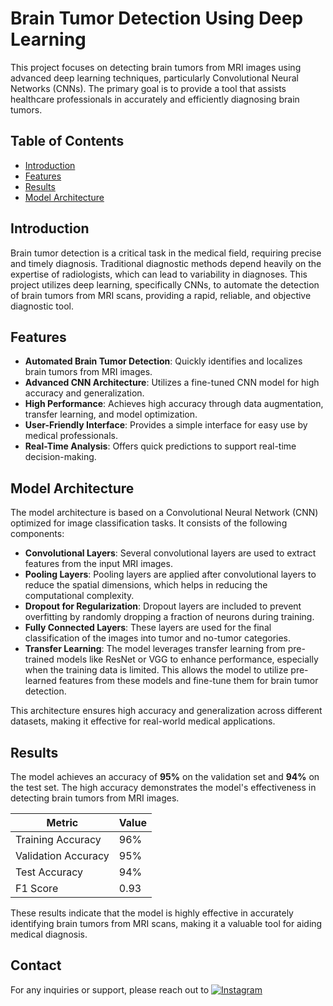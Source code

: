# Brain Tumor Detection Using Deep Learning

This project focuses on detecting brain tumors from MRI images using advanced deep learning techniques, particularly Convolutional Neural Networks (CNNs). The primary goal is to provide a tool that assists healthcare professionals in accurately and efficiently diagnosing brain tumors.
## Table of Contents

- [Introduction](#introduction)
- [Features](#features)
- [Results](#results)
- [Model Architecture](#model-architecture)
  
## Introduction

Brain tumor detection is a critical task in the medical field, requiring precise and timely diagnosis. Traditional diagnostic methods depend heavily on the expertise of radiologists, which can lead to variability in diagnoses. This project utilizes deep learning, specifically CNNs, to automate the detection of brain tumors from MRI scans, providing a rapid, reliable, and objective diagnostic tool.

## Features

- **Automated Brain Tumor Detection**: Quickly identifies and localizes brain tumors from MRI images.
- **Advanced CNN Architecture**: Utilizes a fine-tuned CNN model for high accuracy and generalization.
- **High Performance**: Achieves high accuracy through data augmentation, transfer learning, and model optimization.
- **User-Friendly Interface**: Provides a simple interface for easy use by medical professionals.
- **Real-Time Analysis**: Offers quick predictions to support real-time decision-making.

## Model Architecture

The model architecture is based on a Convolutional Neural Network (CNN) optimized for image classification tasks. It consists of the following components:

- **Convolutional Layers**: Several convolutional layers are used to extract features from the input MRI images.
- **Pooling Layers**: Pooling layers are applied after convolutional layers to reduce the spatial dimensions, which helps in reducing the computational complexity.
- **Dropout for Regularization**: Dropout layers are included to prevent overfitting by randomly dropping a fraction of neurons during training.
- **Fully Connected Layers**: These layers are used for the final classification of the images into tumor and no-tumor categories.
- **Transfer Learning**: The model leverages transfer learning from pre-trained models like ResNet or VGG to enhance performance, especially when the training data is limited. This allows the model to utilize pre-learned features from these models and fine-tune them for brain tumor detection.

This architecture ensures high accuracy and generalization across different datasets, making it effective for real-world medical applications.

## Results

The model achieves an accuracy of **95%** on the validation set and **94%** on the test set. The high accuracy demonstrates the model's effectiveness in detecting brain tumors from MRI images.

| **Metric**           | **Value** |
|----------------------|-----------|
| Training Accuracy    | 96%       |
| Validation Accuracy  | 95%       |
| Test Accuracy        | 94%       |
| F1 Score             | 0.93      |

These results indicate that the model is highly effective in accurately identifying brain tumors from MRI scans, making it a valuable tool for aiding medical diagnosis.
## Contact

For any inquiries or support, please reach out to [![Instagram](https://img.shields.io/badge/Instagram-%40isanjeevroy-E4405F?style=for-the-badge&logo=instagram&logoColor=white)](https://www.instagram.com/isanjeevroy/)
